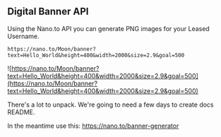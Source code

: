 ## Digital Banner API

Using the Nano.to API you can generate PNG images for your Leased Username. 

```
https://nano.to/Moon/banner?text=Hello_World&height=400&width=2000&size=2.9&goal=500
```

![https://nano.to/Moon/banner?text=Hello_World&height=400&width=2000&size=2.9&goal=500](https://nano.to/Moon/banner?text=Hello_World&height=400&width=2000&size=2.9&goal=500)

There's a lot to unpack. We're going to need a few days to create docs README.

In the meantime use this: https://nano.to/banner-generator
